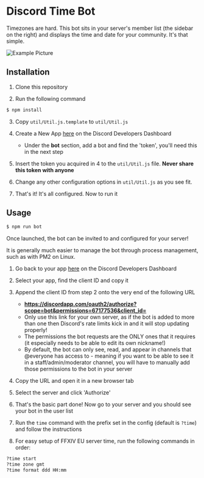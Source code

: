 # Discord Time Bot

Timezones are hard. This bot sits in your server's member list (the sidebar on the right) and displays the time and date for your community. It's that simple.

![Example Picture](https://i.imgur.com/LXzDkHT.png)

## Installation

1. Clone this repository

2. Run the following command
```sh
$ npm install
```

3. Copy `util/Util.js.template` to `util/Util.js`

4. Create a New App [here](https://discord.com/developers/applications) on the Discord Developers Dashboard

    * Under the **bot** section, add a bot and find the 'token', you'll need this in the next step

5. Insert the token you acquired in 4 to the `util/Util.js` file. **Never share this token with anyone**

6. Change any other configuration options in `util/Util.js` as you see fit.

7. That's it! It's all configured. Now to run it

## Usage

```sh
$ npm run bot
```
Once launched, the bot can be invited to and configured for your server!

It is generally much easier to manage the bot through process management, such as with PM2 on Linux.

1. Go back to your app [here](https://discord.com/developers/applications) on the Discord Developers Dashboard

2. Select your app, find the client ID and copy it

3. Append the client ID from step 2 onto the very end of the following URL
    * **https://discordapp.com/oauth2/authorize?scope=bot&permissions=67177536&client_id=**
    * Only use this link for your own server, as if the bot is added to more than one then Discord's rate limits kick in and it will stop updating properly!
    * The permissions the bot requests are the ONLY ones that it requires (it especially needs to be able to edit its own nickname!)
    * By default, the bot can only see, read, and appear in channels that @everyone has access to - meaning if you want to be able to see it in a staff/admin/moderator channel, you will have to manually add those permissions to the bot in your server

4. Copy the URL and open it in a new browser tab

5. Select the server and click 'Authorize'

6. That's the basic part done! Now go to your server and you should see your bot in the user list

7. Run the `time` command with the prefix set in the config (default is `?time`) and follow the instructions

8. For easy setup of FFXIV EU server time, run the following commands in order:
```sh
?time start
?time zone gmt
?time format ddd HH:mm
```
    

